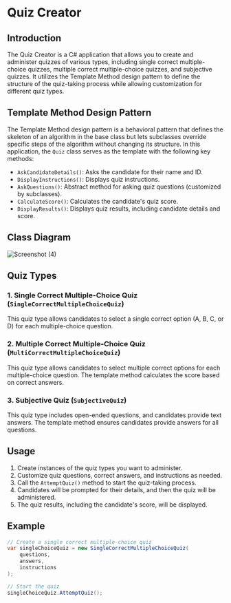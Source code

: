 # Quiz Creator

## Introduction

The Quiz Creator is a C# application that allows you to create and administer quizzes of various types, including single correct multiple-choice quizzes, multiple correct multiple-choice quizzes, and subjective quizzes. It utilizes the Template Method design pattern to define the structure of the quiz-taking process while allowing customization for different quiz types.

## Template Method Design Pattern

The Template Method design pattern is a behavioral pattern that defines the skeleton of an algorithm in the base class but lets subclasses override specific steps of the algorithm without changing its structure. In this application, the `Quiz` class serves as the template with the following key methods:

- `AskCandidateDetails()`: Asks the candidate for their name and ID.
- `DisplayInstructions()`: Displays quiz instructions.
- `AskQuestions()`: Abstract method for asking quiz questions (customized by subclasses).
- `CalculateScore()`: Calculates the candidate's quiz score.
- `DisplayResults()`: Displays quiz results, including candidate details and score.

## Class Diagram
![Screenshot (4)](https://github.com/prathamrmn/QuizCreator-Template-Method-Demo/assets/134471394/5e7a5891-3733-42ed-a2fb-a5abda28eb7d)



## Quiz Types

### 1. Single Correct Multiple-Choice Quiz (`SingleCorrectMultipleChoiceQuiz`)

This quiz type allows candidates to select a single correct option (A, B, C, or D) for each multiple-choice question.

### 2. Multiple Correct Multiple-Choice Quiz (`MultiCorrectMultipleChoiceQuiz`)

This quiz type allows candidates to select multiple correct options for each multiple-choice question. The template method calculates the score based on correct answers.

### 3. Subjective Quiz (`SubjectiveQuiz`)

This quiz type includes open-ended questions, and candidates provide text answers. The template method ensures candidates provide answers for all questions.

## Usage

1. Create instances of the quiz types you want to administer.
2. Customize quiz questions, correct answers, and instructions as needed.
3. Call the `AttemptQuiz()` method to start the quiz-taking process.
4. Candidates will be prompted for their details, and then the quiz will be administered.
5. The quiz results, including the candidate's score, will be displayed.

## Example

```csharp
// Create a single correct multiple-choice quiz
var singleChoiceQuiz = new SingleCorrectMultipleChoiceQuiz(
    questions,
    answers,
    instructions
);

// Start the quiz
singleChoiceQuiz.AttemptQuiz();
